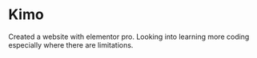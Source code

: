 # Kimo
Created a website with elementor pro.  Looking into learning more coding especially where there are limitations.
